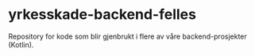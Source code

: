 # yrkesskade-backend-felles

Repository for kode som blir gjenbrukt i flere av våre backend-prosjekter (Kotlin).